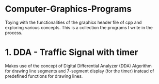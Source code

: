 # Computer-Graphics-Programs
Toying with the functionalities of the graphics header file of cpp and exploring various concepts. This is a collection the programs I write in the process.

# 1. DDA - Traffic Signal with timer
Makes use of the concept of Digital Differential Analyzer (DDA) Algorithm for drawing line segments and 7-segment display (for the timer) instead of predefined functions for drawing lines.
